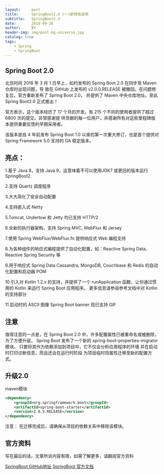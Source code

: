 ```yaml
---
layout:     post
title:      SpringBoot2.X (一)新特性说明
subtitle:   SpringBoot2.X
date:       2018-09-26
author:     BY
header-img: img/post-bg-universe.jpg
catalog: true
tags:
    - Spring
    - SpringBoot
---
```



## Spring Boot 2.0

北京时间 2018 年 3 月 1 日早上，如约发布的 Spring Boot 2.0 在同步至 Maven 仓库时出现问题，导
致在 GitHub 上发布的 v2.0.0.RELEASE 被撤回。在问题修复后，官方重新发布了 Spring Boot 2.0，
并提供了 Maven 中央仓库地址。至此 Spring Boot2.0 正式推出！

官方表示，这个版本经历了 17 个月的开发，有 215 个不同的使用者提供了超过 6800 次的提交。非常感谢提
供贡献的每一位用户，并感谢所有对这些里程碑版本提供重要反馈的早期采用者。

该版本是自 4 年前发布 Spring Boot 1.0 以来的第一次重大修订，也是首个提供对 Spring Framework 5.0
 支持的 GA 稳定版本。
 

## 亮点：

1.基于 Java 8，支持 Java 9，这意味着不可以使用JDK7 或更旧的版本运行SpringBoot2.

2.支持 Quartz 调度程序

3.大大简化了安全自动配置

4.支持嵌入式 Netty

5.Tomcat, Undertow  和 Jetty 均已支持 HTTP/2

6.全新的执行器架构，支持 Spring MVC, WebFlux 和 Jersey

7.使用 Spring WebFlux/WebFlux.fn 提供响应式 Web 编程支持

8.为各种组件的响应式编程提供了自动化配置，如：Reactive Spring Data、Reactive Spring Security 等

9.用于响应式 Spring Data Cassandra, MongoDB, Couchbase 和 Redis 的自动化配置和启动器 POM

10.引入对 Kotlin 1.2.x 的支持，并提供了一个 runApplication 函数，让你通过惯用的 Kotlin 来运行 Spring Boot 应用程序。
更多信息请参阅参考文档中对 Kotlin 的支持部分

11.启动时的 ASCII 图像 Spring Boot banner 现已支持 GIF


## 注意

值得注意的一点是，在 Spring Boot 2.0 中，许多配置属性已被重命名或被删除，为了方便升级，
Spring Boot 发布了一个新的 spring-boot-properties-migrator 模块。
只要将其作为依赖添加到项目中，它不仅会分析应用程序的环境
并在启动时打印诊断信息，而且还会在运行时阶段
为项目临时将属性迁移至新的配置方式。


## 升级2.0

maven模块

```xml
<dependency>
    <groupId>org.springframework.boot</groupId>
    <artifactId>spring-boot-starter</artifactId>
    <version>2.0.5.RELEASE</version>
</dependency>
```
注意： 在迁移完成后，请确保从项目的依赖关系中移除该模块。


## 官方资料

写在最后的话，文章所诉内容有限，如需了解更多，请翻阅官方资料

[SpringBoot GitHub地址](https://github.com/spring-projects/spring-boot)
[SpringBoot 官方文档](https://spring.io/guides/gs/spring-boot)
